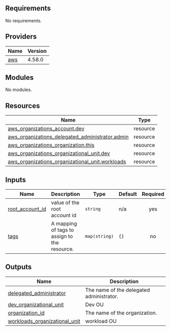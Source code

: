 ## Requirements

No requirements.

## Providers

| Name | Version |
|------|---------|
| <a name="provider_aws"></a> [aws](#provider\_aws) | 4.58.0 |

## Modules

No modules.

## Resources

| Name | Type |
|------|------|
| [aws_organizations_account.dev](https://registry.terraform.io/providers/hashicorp/aws/latest/docs/resources/organizations_account) | resource |
| [aws_organizations_delegated_administrator.admin](https://registry.terraform.io/providers/hashicorp/aws/latest/docs/resources/organizations_delegated_administrator) | resource |
| [aws_organizations_organization.this](https://registry.terraform.io/providers/hashicorp/aws/latest/docs/resources/organizations_organization) | resource |
| [aws_organizations_organizational_unit.dev](https://registry.terraform.io/providers/hashicorp/aws/latest/docs/resources/organizations_organizational_unit) | resource |
| [aws_organizations_organizational_unit.workloads](https://registry.terraform.io/providers/hashicorp/aws/latest/docs/resources/organizations_organizational_unit) | resource |

## Inputs

| Name | Description | Type | Default | Required |
|------|-------------|------|---------|:--------:|
| <a name="input_root_account_id"></a> [root\_account\_id](#input\_root\_account\_id) | value of the root account id | `string` | n/a | yes |
| <a name="input_tags"></a> [tags](#input\_tags) | A mapping of tags to assign to the resource. | `map(string)` | `{}` | no |

## Outputs

| Name | Description |
|------|-------------|
| <a name="output_delegated_administrator"></a> [delegated\_administrator](#output\_delegated\_administrator) | The name of the delegated administrator. |
| <a name="output_dev_organizational_unit"></a> [dev\_organizational\_unit](#output\_dev\_organizational\_unit) | Dev OU |
| <a name="output_organization_id"></a> [organization\_id](#output\_organization\_id) | The name of the organization. |
| <a name="output_workloads_organizational_unit"></a> [workloads\_organizational\_unit](#output\_workloads\_organizational\_unit) | workload OU |
